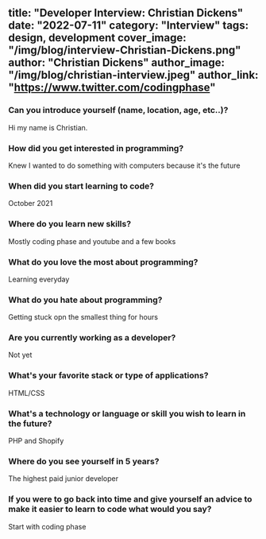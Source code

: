 title: "Developer Interview: Christian Dickens"
date: "2022-07-11"
category: "Interview"
tags: design, development
cover_image: "/img/blog/interview-Christian-Dickens.png"
author: "Christian Dickens"
author_image: "/img/blog/christian-interview.jpeg"
author_link: "https://www.twitter.com/codingphase"
---

### Can you introduce yourself (name, location, age, etc..)?

Hi my name is Christian.

### How did you get interested in programming?

Knew I wanted to do something with computers because it's the future

### When did you start learning to code?

October 2021

### Where do you learn new skills?

Mostly coding phase and youtube and a few books

### What do you love the most about programming?

Learning everyday

### What do you hate about programming?

Getting stuck opn the smallest thing for hours

### Are you currently working as a developer?

Not yet

### What's your favorite stack or type of applications?

HTML/CSS

### What's a technology or language or skill you wish to learn in the future?

PHP and Shopify

### Where do you see yourself in 5 years?

The highest paid junior developer

### If you were to go back into time and give yourself an advice to make it easier to learn to code what would you say?
Start with coding phase

